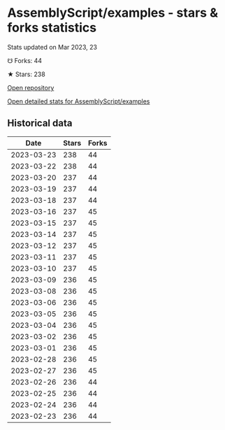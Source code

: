 # AssemblyScript/examples - stars & forks statistics

Stats updated on Mar 2023, 23

☋ Forks: 44

★ Stars: 238

[Open repository](https://github.com/AssemblyScript/examples)

[Open detailed stats for AssemblyScript/examples](https://reviewgithub.com/rep/AssemblyScript/examples)

## Historical data
| Date | Stars | Forks |
|------|-------|-------|
| 2023-03-23 | 238 | 44 | 
| 2023-03-22 | 238 | 44 | 
| 2023-03-20 | 237 | 44 | 
| 2023-03-19 | 237 | 44 | 
| 2023-03-18 | 237 | 44 | 
| 2023-03-16 | 237 | 45 | 
| 2023-03-15 | 237 | 45 | 
| 2023-03-14 | 237 | 45 | 
| 2023-03-12 | 237 | 45 | 
| 2023-03-11 | 237 | 45 | 
| 2023-03-10 | 237 | 45 | 
| 2023-03-09 | 236 | 45 | 
| 2023-03-08 | 236 | 45 | 
| 2023-03-06 | 236 | 45 | 
| 2023-03-05 | 236 | 45 | 
| 2023-03-04 | 236 | 45 | 
| 2023-03-02 | 236 | 45 | 
| 2023-03-01 | 236 | 45 | 
| 2023-02-28 | 236 | 45 | 
| 2023-02-27 | 236 | 45 | 
| 2023-02-26 | 236 | 44 | 
| 2023-02-25 | 236 | 44 | 
| 2023-02-24 | 236 | 44 | 
| 2023-02-23 | 236 | 44 | 

